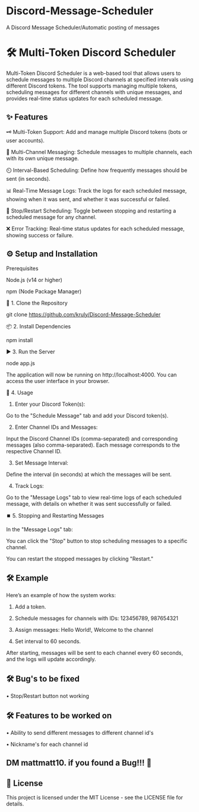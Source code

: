 # Discord-Message-Scheduler
A Discord Message Scheduler/Automatic posting of messages


# 🛠 Multi-Token Discord Scheduler

Multi-Token Discord Scheduler is a web-based tool that allows users to schedule messages to multiple Discord channels at specified intervals using different Discord tokens. The tool supports managing multiple tokens, scheduling messages for different channels with unique messages, and provides real-time status updates for each scheduled message.

## ✨ Features

🗝️ Multi-Token Support: Add and manage multiple Discord tokens (bots or user accounts).

📢 Multi-Channel Messaging: Schedule messages to multiple channels, each with its own unique message.

⏲️ Interval-Based Scheduling: Define how frequently messages should be sent (in seconds).

📊 Real-Time Message Logs: Track the logs for each scheduled message, showing when it was sent, and whether it was successful or failed.

🔁 Stop/Restart Scheduling: Toggle between stopping and restarting a scheduled message for any channel.

❌ Error Tracking: Real-time status updates for each scheduled message, showing success or failure.


## ⚙️ Setup and Installation

Prerequisites

Node.js (v14 or higher)

npm (Node Package Manager)


🚀 1. Clone the Repository

git clone https://github.com/kruly/Discord-Message-Scheduler

📦 2. Install Dependencies

npm install

▶️ 3. Run the Server

node app.js

The application will now be running on http://localhost:4000. You can access the user interface in your browser.

📝 4. Usage

1. Enter your Discord Token(s):

Go to the "Schedule Message" tab and add your Discord token(s).



2. Enter Channel IDs and Messages:

Input the Discord Channel IDs (comma-separated) and corresponding messages (also comma-separated). Each message corresponds to the respective Channel ID.



3. Set Message Interval:

Define the interval (in seconds) at which the messages will be sent.



4. Track Logs:

Go to the "Message Logs" tab to view real-time logs of each scheduled message, with details on whether it was sent successfully or failed.




⏹️ 5. Stopping and Restarting Messages

In the "Message Logs" tab:

You can click the "Stop" button to stop scheduling messages to a specific channel.

You can restart the stopped messages by clicking "Restart."


## 🛠 Example

Here’s an example of how the system works:

1. Add a token.


2. Schedule messages for channels with IDs: 123456789, 987654321


3. Assign messages: Hello World!, Welcome to the channel


4. Set interval to 60 seconds.



After starting, messages will be sent to each channel every 60 seconds, and the logs will update accordingly.

## 🛠️ Bug's to be fixed

• Stop/Restart button not working

## 🛠️ Features to be worked on

• Ability to send different messages to different channel id's

• Nickname's for each channel id

## DM mattmatt10. if you found a Bug!!! 🐛 

## 📜 License

This project is licensed under the MIT License - see the LICENSE file for details.

